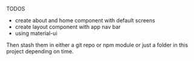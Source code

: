 TODOS

* create about and home component with default screens 
* create layout component with app nav bar
* using material-ui

Then stash them in either a git repo or npm module or just a folder in this project depending on time.


